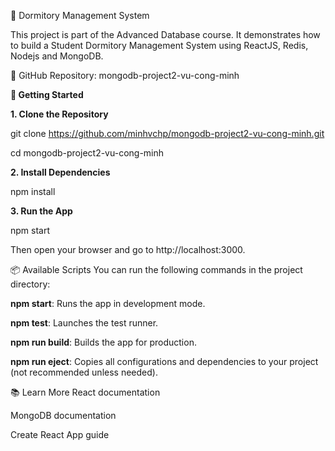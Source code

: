 🏫 Dormitory Management System

This project is part of the Advanced Database course. It demonstrates how to build a Student Dormitory Management System using ReactJS, Redis, Nodejs and MongoDB.

📁 GitHub Repository: mongodb-project2-vu-cong-minh

**🚀 Getting Started**

**1. Clone the Repository**

git clone https://github.com/minhvchp/mongodb-project2-vu-cong-minh.git

cd mongodb-project2-vu-cong-minh

**2. Install Dependencies**

npm install

**3. Run the App**

npm start

Then open your browser and go to http://localhost:3000.

📦 Available Scripts
You can run the following commands in the project directory:

**npm start**: Runs the app in development mode.

**npm test**: Launches the test runner.

**npm run build**: Builds the app for production.

**npm run eject**: Copies all configurations and dependencies to your project (not recommended unless needed).

📚 Learn More
React documentation

MongoDB documentation

Create React App guide

